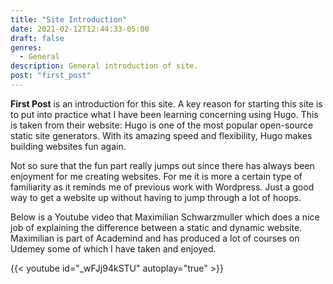 ```yaml
---
title: "Site Introduction"
date: 2021-02-12T12:44:33-05:00
draft: false
genres:
  - General
description: General introduction of site.
post: "first_post"
---
```


**First Post** is an introduction for this site.  A key reason for starting this site is to put into practice what I have been learning concerning using Hugo.  This is taken from their website: Hugo is one of the most popular open-source static site generators. With its amazing speed and flexibility, Hugo makes building websites fun again.

Not so sure that the fun part really jumps out since there has always been enjoyment for me creating websites.  For me it is more a certain type of familiarity as it reminds me of previous work with Wordpress.  Just a good way to get a website up without having to jump through a lot of hoops.

Below is a Youtube video that Maximilian Schwarzmuller which does a nice job of explaining the difference between a static and dynamic website.  Maximilian is part of Academind and has produced a lot of courses on Udemey some of which I have taken and enjoyed.


{{< youtube id="_wFJj94kSTU" autoplay="true" >}}
